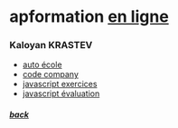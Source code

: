 # apformation [en ligne](https://freeshell.de/morla/ap)

### Kaloyan KRASTEV

- [auto école](autoecole/index.html)
- [code company](krastev-kaloyan-tp-code-company/index.html)
- [javascript exercices](krastev-kaloyan-javascript-exercices/interface2.html)
- [javascript évaluation](krastev-kaloyan-eval-javascript/index.html)

##### [back](../.)
